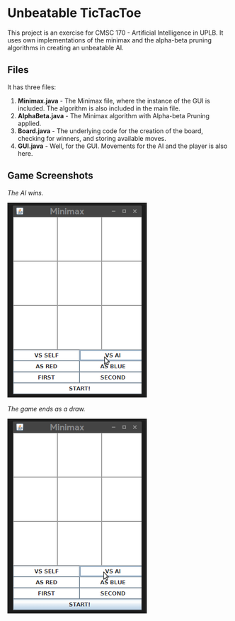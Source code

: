 # Unbeatable TicTacToe

This project is an exercise for CMSC 170 - Artificial Intelligence in UPLB. It uses own implementations of the minimax and the alpha-beta pruning algorithms in creating an unbeatable AI.

## Files

It has three files:

1. **Minimax.java** - The Minimax file, where the instance of the GUI is included. The algorithm is also included in the main file.
2. **AlphaBeta.java** - The Minimax algorithm with Alpha-beta Pruning applied.
3. **Board.java** - The underlying code for the creation of the board, checking for winners, and storing available moves.
4. **GUI.java** - Well, for the GUI. Movements for the AI and the player is also here.

## Game Screenshots

_The AI wins._

![Win](./assets/win.gif)

_The game ends as a draw._

![Draw](./assets/draw.gif)
